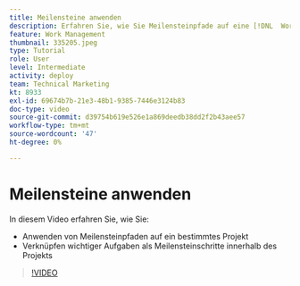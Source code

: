 ```yaml
---
title: Meilensteine anwenden
description: Erfahren Sie, wie Sie Meilensteinpfade auf eine [!DNL  Workfront] Projekt erstellen und wichtige Aufgaben als Meilensteinschritte innerhalb des Projekts verknüpfen.
feature: Work Management
thumbnail: 335205.jpeg
type: Tutorial
role: User
level: Intermediate
activity: deploy
team: Technical Marketing
kt: 8933
exl-id: 69674b7b-21e3-48b1-9385-7446e3124b83
doc-type: video
source-git-commit: d39754b619e526e1a869deedb38dd2f2b43aee57
workflow-type: tm+mt
source-wordcount: '47'
ht-degree: 0%

---
```


# Meilensteine anwenden

In diesem Video erfahren Sie, wie Sie:

* Anwenden von Meilensteinpfaden auf ein bestimmtes Projekt
* Verknüpfen wichtiger Aufgaben als Meilensteinschritte innerhalb des Projekts

>[!VIDEO](https://video.tv.adobe.com/v/335205/?quality=12)
